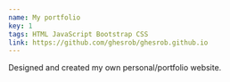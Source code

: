 ```yaml
---
name: My portfolio
key: 1
tags: HTML JavaScript Bootstrap CSS
link: https://github.com/ghesrob/ghesrob.github.io
---
```

Designed and created my own personal/portfolio website.